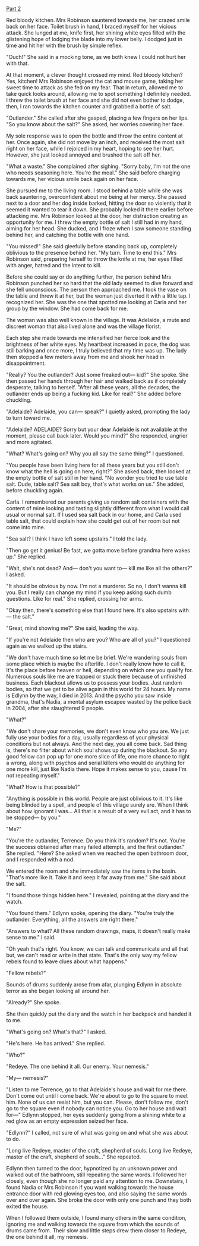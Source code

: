 [Part 2](https://www.reddit.com/r/nosleep/comments/11w3gu8/every_year_in_my_village_there_is_a_time_during/)

Red bloody kitchen. Mrs Robinson sauntered towards me, her crazed smile back on her face. Toilet brush in hand, I braced myself for her vicious attack. She lunged at me, knife first, her shining white eyes filled with the glistening hope of lodging the blade into my lower belly. I dodged just in time and hit her with the brush by simple reflex.

"Ouch!" She said in a mocking tone, as we both knew I could not hurt her with that.

At that moment, a clever thought crossed my mind. Red bloody kitchen? Yes, kitchen! Mrs Robinson enjoyed the cat and mouse game, taking her sweet time to attack as she fed on my fear. That in return, allowed me to take quick looks around, allowing me to spot something I definitely needed. I threw the toilet brush at her face and she did not even bother to dodge, then, I ran towards the kitchen counter and grabbed a bottle of salt.

"Outlander." She called after she gasped, placing a few fingers on her lips. "So you know about the salt?" She asked, her worries covering her face.

My sole response was to open the bottle and throw the entire content at her. Once again, she did not move by an inch, and received the most salt right on her face, while I rejoiced in my heart, hoping to see her hurt. However, she just looked annoyed and brushed the salt off her.

"What a waste." She complained after sighing. "Sorry baby, I'm not the one who needs seasoning here. You're the meal." She said before charging towards me, her vicious smile back again on her face.

She pursued me to the living room. I stood behind a table while she was back sauntering, overconfident about me being at her mercy. She passed next to a door and her dog inside barked, hitting the door so violently that it seemed it wanted to tear it down. She probably locked it there earlier before attacking me. Mrs Robinson looked at the door, her distraction creating an opportunity for me. I threw the empty bottle of salt I still had in my hand, aiming for her head. She ducked, and I froze when I saw someone standing behind her, and catching the bottle with one hand.

"You missed!" She said gleefully before standing back up, completely oblivious to the presence behind her. "My turn. Time to end this." Mrs Robinson said, preparing herself to throw the knife at me, her eyes filled with anger, hatred and the intent to kill. 

Before she could say or do anything further, the person behind Mrs Robinson punched her so hard that the old lady seemed to dive forward and she fell unconscious. The person then approached me. I took the vase on the table and threw it at her, but the woman just diverted it with a little tap. I recognized her. She was the one that spotted me looking at Carla and her group by the window. She had come back for me.

The woman was also well known in the village. It was Adelaide, a mute and discreet woman that also lived alone and was the village florist. 

Each step she made towards me intensified her fierce look and the brightness of her white eyes. My heartbeat increased in pace, the dog was still barking and once more, I truly believed that my time was up. The lady then stopped a few meters away from me and shook her head in disappointment.

"Really? You the outlander? Just some freaked out— kid?" She spoke. She then passed her hands through her hair and walked back as if completely desperate, talking to herself. "After all these years, all the decades, the outlander ends up being a fucking kid. Like for real?" She added before chuckling.

"Adelaide? Adelaide, you can— speak?" I quietly asked, prompting the lady to turn toward me.

"Adelaide? ADELAIDE? Sorry but your dear Adelaide is not available at the moment, please call back later. Would you mind?" She responded, angrier and more agitated.


"What? What's going on? Why you all say the same thing?" I questioned.

"You people have been living here for all these years but you still don't know what the hell is going on here, right?" She asked back, then looked at the empty bottle of salt still in her hand. "No wonder you tried to use table salt. Dude, table salt? Sea salt boy, that's what works on us." She added, before chuckling again.

Carla. I remembered our parents giving us random salt containers with the content of mine looking and tasting slightly different from what I would call usual or normal salt. If I used sea salt back in our home, and Carla used table salt, that could explain how she could get out of her room but not come into mine.

"Sea salt? I think I have left some upstairs." I told the lady.

"Then go get it genius! Be fast, we gotta move before grandma here wakes up." She replied.

"Wait, she's not dead? And— don't you want to— kill me like all the others?" I asked.

"It should be obvious by now. I'm not a murderer. So no, I don't wanna kill you. But I really can change my mind if you keep asking such dumb questions. Like for real." She replied, crossing her arms.

"Okay then, there's something else that I found here. It's also upstairs with— the salt."

"Great, mind showing me?" She said, leading the way.

"If you're not Adelaide then who are you? Who are all of you?" I questioned again as we walked up the stairs.

"We don't have much time so let me be brief. We're wandering souls from some place which is maybe the afterlife. I don't really know how to call it. It's the place before heaven or hell, depending on which one you qualify for. Numerous souls like me are trapped or stuck there because of unfinished business. Each blackout allows us to possess your bodies. Just random bodies, so that we get to be alive again in this world for 24 hours. My name is Edlynn by the way, I died in 2013. And the psycho you saw inside grandma, that's Nadia, a mental asylum escapee wasted by the police back in 2004, after she slaughtered 9 people.

"What?"

"We don't share your memories, we don't even know who you are. We just fully use your bodies for a day, usually regardless of your physical conditions but not always. And the next day, you all come back. Sad thing is, there's no filter about which soul shows up during the blackout. So any good fellow can pop up for one more slice of life, one more chance to right a wrong, along with psychos and serial killers who would do anything for one more kill, just like Nadia there. Hope it makes sense to you, cause I'm not repeating myself."

"What? How is that possible?"

"Anything is possible in this world. People are just oblivious to it. It's like being blinded by a spell, and people of this village surely are. When I think about how ignorant I was... All that is a result of a very evil act, and it has to be stopped— by you."

"Me?"

"You're the outlander, Terrence. Do you think it's random? It's not. You're the success obtained after many failed attempts, and the first outlander." She replied. "Here? She asked when we reached the open bathroom door, and I responded with a nod.

We entered the room and she immediately saw the items in the basin. "That's more like it. Take it and keep it far away from me." She said about the salt.

"I found those things hidden here." I revealed, pointing at the diary and the watch.

"You found them." Edlynn spoke, opening the diary. "You're truly the outlander. Everything, all the answers are right there."

"Answers to what? All these random drawings, maps, it doesn't really make sense to me." I said.

"Oh yeah that's right. You know, we can talk and communicate and all that but, we can't read or write in that state. That's the only way my fellow rebels found to leave clues about what happens." 

"Fellow rebels?"

Sounds of drums suddenly arose from afar, plunging Edlynn in absolute terror as she began looking all around her.

"Already?" She spoke.

She then quickly put the diary and the watch in her backpack and handed it to me.

"What's going on? What's that?" I asked.

"He's here. He has arrived." She replied.

"Who?"

"Redeye. The one behind it all. Our enemy. Your nemesis."

"My— nemesis?"

"Listen to me Terrence, go to that Adelaide's house and wait for me there. Don't come out until I come back. We're about to go to the square to meet him. None of us can resist him, but you can. Please, don't follow me, don't go to the square even if nobody can notice you. Go to her house and wait for—" Edlynn stopped, her eyes suddenly going from a shining white to a red glow as an empty expression seized her face.

"Edlynn?" I called, not sure of what was going on and what she was about to do. 

"Long live Redeye, master of the craft, shepherd of souls. Long live Redeye, master of the craft, shepherd of souls..." She repeated.

Edlynn then turned to the door, hypnotized by an unknown power and walked out of the bathroom, still repeating the same words. I followed her closely, even though she no longer paid any attention to me. Downstairs, I found Nadia or Mrs Robinson if you want walking towards the house entrance door with red glowing eyes too, and also saying the same words over and over again. She broke the door with only one punch and they both exited the house.

When I followed them outside, I found many others in the same condition, ignoring me and walking towards the square from which the sounds of drums came from. Their slow and little steps drew them closer to Redeye, the one behind it all, my nemesis.